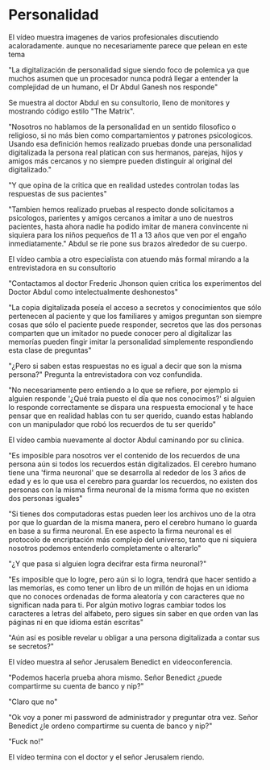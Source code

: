 # Personalidad

El vídeo muestra imagenes de varios profesionales discutiendo acaloradamente. aunque no necesariamente parece que pelean en este tema

"La digitalización de personalidad sigue siendo foco de polemica ya que muchos asumen que un procesador nunca podrá llegar a entender la complejidad de un humano, el Dr Abdul Ganesh nos responde"

Se muestra al doctor Abdul en su consultorio, lleno de monitores y mostrando código estilo "The Matrix".

"Nosotros no hablamos de la personalidad en un sentido filosofico o religioso, si no más bien como compartamientos y patrones psicologicos. Usando esa definición hemos realizado pruebas donde una personalidad digitalizada la persona real platican con sus hermanos, parejas, hijos y amigos más cercanos y no siempre pueden distinguir al original del digitalizado."

"Y que opina de la critica que en realidad ustedes controlan todas las respuestas de sus pacientes"

"Tambien hemos realizado pruebas al respecto donde solicitamos a psicologos, parientes y amigos cercanos a imitar a uno de nuestros pacientes, hasta ahora nadie ha podido imitar de manera convincente ni siquiera para los niños pequeños de 11 a 13 años que ven por el engaño inmediatamente." Abdul se rie  pone sus brazos alrededor de su cuerpo.

El vídeo cambia a otro especialista con atuendo más formal mirando a la entrevistadora en su consultorio

"Contactamos al doctor Frederic Jhonson quien critica los experimentos del Doctor Abdul como intelectualmente deshonestos"

"La copia digitalizada poseía el acceso a secretos y conocimientos que sólo pertenecen al paciente y que los familiares y amigos preguntan son siempre cosas que sólo el paciente puede responder, secretos que las dos personas comparten que un imitador no puede conocer pero al digitalizar las memorías pueden fingir imitar la personalidad simplemente respondiendo esta clase de preguntas"

"¿Pero si saben estas respuestas no es igual a decir que son la misma persona?" Pregunta la entrevistadora con voz confundida.

"No necesariamente pero entiendo a lo que se refiere, por ejemplo si alguien responde '¿Qué traia puesto el día que nos conocimos?' si alguien lo responde correctamente se dispara una respuesta emocional y te hace pensar que en realidad hablas con tu ser querido, cuando estas hablando con un manipulador que robó los recuerdos de tu ser querido"

El vídeo cambia nuevamente al doctor Abdul caminando por su clinica.

"Es imposible para nosotros ver el contenido de los recuerdos de una persona aún si todos los recuerdos están digitalizados. El cerebro humano tiene una 'firma neuronal' que se desarrolla al rededor de los 3 años de edad y es lo que usa el cerebro para guardar los recuerdos, no existen dos personas con la misma firma neuronal de la misma forma que no existen dos personas iguales"

"Si tienes dos computadoras estas pueden leer los archivos uno de la otra por que lo guardan de la misma manera, pero el cerebro humano lo guarda en base a su firma neuronal. En ese aspecto la firma neuronal es el protocolo de encriptación más complejo del universo, tanto que ni siquiera nosotros podemos entenderlo completamente o alterarlo"

"¿Y que pasa si alguien logra decifrar esta firma neuronal?"

"Es imposible que lo logre, pero aún si lo logra, tendrá que hacer sentido a las memorías, es como tener un libro de un millón de hojas en un idioma que no conoces ordenadas de forma aleatoría y con caracteres que no significan nada para ti. Por algún motivo logras cambiar todos los caracteres a letras del alfabeto, pero sigues sin saber en que orden van las páginas ni en que idioma están escritas"

"Aún así es posible revelar u obligar a una persona digitalizada a contar sus se secretos?"

El vídeo muestra al señor Jerusalem Benedict en videoconferencia.

"Podemos hacerla prueba ahora mismo. Señor Benedict ¿puede compartirme su cuenta de banco y nip?"

"Claro que no"

"Ok voy a poner mi password de administrador y preguntar otra vez. Señor Benedict ¿le ordeno compartirme su cuenta de banco y nip?"

"Fuck no!"

El vídeo termina con el doctor y el señor Jerusalem riendo.